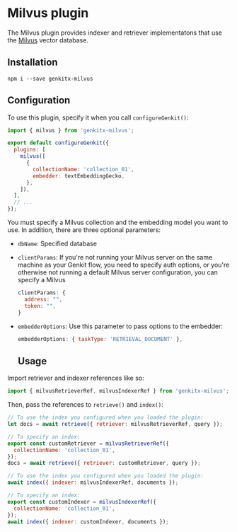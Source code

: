# Milvus plugin

The Milvus plugin provides indexer and retriever implementatons that use the
[Milvus](https://milvus.io/) vector database.

## Installation

```posix-terminal
npm i --save genkitx-milvus
```

## Configuration

To use this plugin, specify it when you call `configureGenkit()`:

```js
import { milvus } from 'genkitx-milvus';

export default configureGenkit({
  plugins: [
    milvus([
      {
        collectionName: 'collection_01',
        embedder: textEmbeddingGecko,
      },
    ]),
  ],
  // ...
});
```

You must specify a Milvus collection and the embedding model you want to use. In
addition, there are three optional parameters:

- `dbName`: Specified database

- `clientParams`: If you're not running your Milvus server on the same machine
  as your Genkit flow, you need to specify auth options, or you're otherwise not
  running a default Milvus server configuration, you can specify a Milvus

  ```js
  clientParams: {
    address: "",
    token: "",
  }
  ```

- `embedderOptions`: Use this parameter to pass options to the embedder:

  ```js
  embedderOptions: { taskType: 'RETRIEVAL_DOCUMENT' },
  ```
  ## Usage

Import retriever and indexer references like so:

```js
import { milvusRetrieverRef, milvusIndexerRef } from 'genkitx-milvus';
```

Then, pass the references to `retrieve()` and `index()`:

```js
// To use the index you configured when you loaded the plugin:
let docs = await retrieve({ retriever: milvusRetrieverRef, query });

// To specify an index:
export const customRetriever = milvusRetrieverRef({
  collectionName: 'collection_01',
});
docs = await retrieve({ retriever: customRetriever, query });
```

```js
// To use the index you configured when you loaded the plugin:
await index({ indexer: milvusIndexerRef, documents });

// To specify an index:
export const customIndexer = milvusIndexerRef({
  collectionName: 'collection_01',
});
await index({ indexer: customIndexer, documents });
```